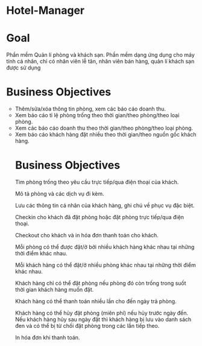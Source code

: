 # Hotel-Manager
# Goal

Phần mềm Quản lí phòng và khách sạn. Phần mềm dạng ứng dụng cho máy tính cá nhân, chỉ có nhân viên lễ tân, nhân viên bán hàng, quản lí khách sạn được sử dụng

# Business Objectives
 <ul type="circle">
<li> Thêm/sửa/xóa thông tin phòng, xem các báo cáo doanh thu. </li>

<li>Xem báo cáo tỉ lệ phòng trống theo thời gian/theo phòng/theo loại phòng.</li>

<li>Xem các báo cáo doanh thu theo thời gian/theo phòng/theo loại phòng.</li>

<li>Xem báo cáo khách hàng đặt nhiều theo thời gian/theo nguồn gốc khách hàng.</li>


# Business Objectives

Tìm phòng trống theo yêu cầu trực tiếp/qua điện thoại của khách.

Mô tả phòng và các dịch vụ đi kèm.

Lưu các thông tin cá nhân của khách hàng, ghi chú về phục vụ đặc biệt.

Checkin cho khách đã đặt phòng hoặc đặt phòng trực tiếp/qua điện thoại.

Checkout cho khách và in hóa đơn thanh toán cho khách.

Mỗi phòng có thể được đặt/ở bởi nhiều khách hàng khác nhau tại những thời điểm khác nhau.

Mỗi khách hàng có thể đặt/ở nhiều phòng khác nhau tại những thời điểm khác nhau.

Khách hàng chỉ có thể đặt phòng nếu phòng đó còn trống trong suốt thời gian khách hàng muốn đặt.

Khách hàng có thể thanh toán nhiều lần cho đến ngày trả phòng.

Khách hàng có thể hủy đặt phòng (miên phí) nếu hủy trước ngày đến. Nếu khách hàng hủy sau ngày đặt thì khách hàng bị lưu vào danh sách đen và có thể bị từ chối đặt phòng trong các lần tiếp theo.

In hóa đơn khi thanh toán.
